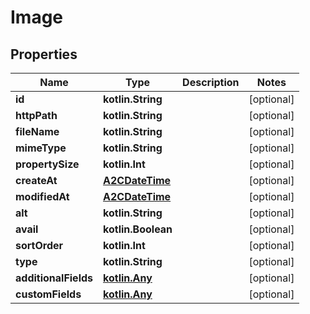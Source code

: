 
# Image

## Properties
| Name | Type | Description | Notes |
| ------------ | ------------- | ------------- | ------------- |
| **id** | **kotlin.String** |  |  [optional] |
| **httpPath** | **kotlin.String** |  |  [optional] |
| **fileName** | **kotlin.String** |  |  [optional] |
| **mimeType** | **kotlin.String** |  |  [optional] |
| **propertySize** | **kotlin.Int** |  |  [optional] |
| **createAt** | [**A2CDateTime**](A2CDateTime.md) |  |  [optional] |
| **modifiedAt** | [**A2CDateTime**](A2CDateTime.md) |  |  [optional] |
| **alt** | **kotlin.String** |  |  [optional] |
| **avail** | **kotlin.Boolean** |  |  [optional] |
| **sortOrder** | **kotlin.Int** |  |  [optional] |
| **type** | **kotlin.String** |  |  [optional] |
| **additionalFields** | [**kotlin.Any**](.md) |  |  [optional] |
| **customFields** | [**kotlin.Any**](.md) |  |  [optional] |



